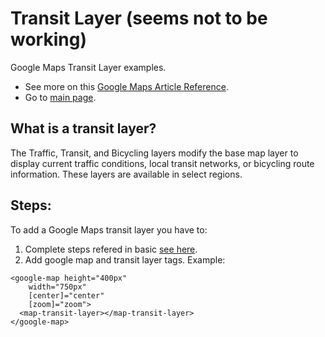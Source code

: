 # Transit Layer (seems not to be working)

Google Maps Transit Layer examples.

- See more on this [Google Maps Article Reference](https://developers.google.com/maps/documentation/javascript?hl=es-419).
- Go to [main page](../../../../README.md).

## What is a transit layer?

The Traffic, Transit, and Bicycling layers modify the base map layer to display current traffic conditions, local transit networks, or bicycling route information. These layers are available in select regions.

## Steps:

To add a Google Maps transit layer you have to:

1. Complete steps refered in basic [see here](../basic/basic.md).
2. Add google map and transit layer tags. Example:

```
<google-map height="400px"
    width="750px"
    [center]="center"
    [zoom]="zoom">
  <map-transit-layer></map-transit-layer>
</google-map>
```
